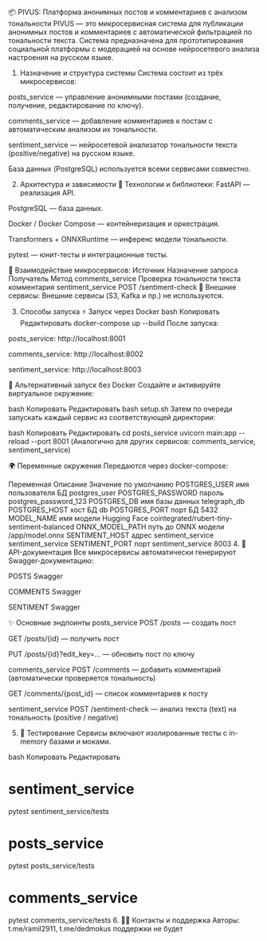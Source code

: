 📦 PIVUS: Платформа анонимных постов и комментариев с анализом тональности
PIVUS — это микросервисная система для публикации анонимных постов и комментариев с автоматической фильтрацией по тональности текста. Система предназначена для прототипирования социальной платформы с модерацией на основе нейросетевого анализа настроения на русском языке.

1. Назначение и структура системы
Система состоит из трёх микросервисов:

posts_service — управление анонимными постами (создание, получение, редактирование по ключу).

comments_service — добавление комментариев к постам с автоматическим анализом их тональности.

sentiment_service — нейросетевой анализатор тональности текста (positive/negative) на русском языке.

База данных (PostgreSQL) используется всеми сервисами совместно.

2. Архитектура и зависимости
🧱 Технологии и библиотеки:
FastAPI — реализация API.

PostgreSQL — база данных.

Docker / Docker Compose — контейнеризация и оркестрация.

Transformers + ONNXRuntime — инференс модели тональности.

pytest — юнит-тесты и интеграционные тесты.

🔗 Взаимодействие микросервисов:
Источник	Назначение запроса	Получатель	Метод
comments_service	Проверка тональности текста комментария	sentiment_service	POST /sentiment-check
🔌 Внешние сервисы:
Внешние сервисы (S3, Kafka и пр.) не используются.

3. Способы запуска
⚡ Запуск через Docker
bash
Копировать
Редактировать
docker-compose up --build
После запуска:

posts_service: http://localhost:8001

comments_service: http://localhost:8002

sentiment_service: http://localhost:8003

🐍 Альтернативный запуск без Docker
Создайте и активируйте виртуальное окружение:

bash
Копировать
Редактировать
bash setup.sh
Затем по очереди запускать каждый сервис из соответствующей директории:

bash
Копировать
Редактировать
cd posts_service
uvicorn main:app --reload --port 8001
(Аналогично для других сервисов: comments_service, sentiment_service)

🌍 Переменные окружения
Передаются через docker-compose:

Переменная	Описание	Значение по умолчанию
POSTGRES_USER	имя пользователя БД	postgres_user
POSTGRES_PASSWORD	пароль	postgres_password_123
POSTGRES_DB	имя базы данных	telegraph_db
POSTGRES_HOST	хост БД	db
POSTGRES_PORT	порт БД	5432
MODEL_NAME	имя модели Hugging Face	cointegrated/rubert-tiny-sentiment-balanced
ONNX_MODEL_PATH	путь до ONNX модели	/app/model.onnx
SENTIMENT_HOST	адрес sentiment_service	sentiment_service
SENTIMENT_PORT	порт sentiment_service	8003
4. 📖 API-документация
Все микросервисы автоматически генерируют Swagger-документацию:

POSTS Swagger

COMMENTS Swagger

SENTIMENT Swagger

✨ Основные эндпоинты
posts_service
POST /posts — создать пост

GET /posts/{id} — получить пост

PUT /posts/{id}?edit_key=... — обновить пост по ключу

comments_service
POST /comments — добавить комментарий (автоматически проверяется тональность)

GET /comments/{post_id} — список комментариев к посту

sentiment_service
POST /sentiment-check — анализ текста (text) на тональность (positive / negative)

5. 🧪 Тестирование
Сервисы включают изолированные тесты с in-memory базами и моками.

bash
Копировать
Редактировать
# sentiment_service
pytest sentiment_service/tests

# posts_service
pytest posts_service/tests

# comments_service
pytest comments_service/tests
6. 👨‍💻 Контакты и поддержка
Авторы: t.me/ramil2911, t.me/dedmokus
поддержки не будет
